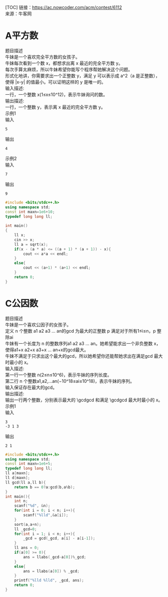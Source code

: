 [TOC]
链接：https://ac.nowcoder.com/acm/contest/6112<br>
来源：牛客网<br>
# A平方数<br>
题目描述 <br>
牛妹是一个喜欢完全平方数的女孩子。<br>
牛妹每次看到一个数 x，都想求出离 x 最近的完全平方数 y。<br>
每次手算太麻烦，所以牛妹希望你能写个程序帮她解决这个问题。<br>
形式化地讲，你需要求出一个正整数 y，满足 y 可以表示成 a^2（a 是正整数），使得 |x-y| 的值最小。可以证明这样的 y 是唯一的。<br>
输入描述:<br>
一行，一个整数 x(1≤x≤10^12)，表示牛妹询问的数。<br>
输出描述:<br>
一行，一个整数 y，表示离 x 最近的完全平方数 y。<br>
示例1<br>
输入<br>
```
5
```
输出<br>
```
4
```
示例2<br>
输入<br>
```
7
```
输出<br>
```
9
```
```cpp
#include <bits/stdc++.h>
using namespace std;
const int maxn=1e6+10;
typedef long long ll;
 
int main()
{
    ll x;
    cin >> x;
    ll a = sqrt(x);
    if(x - (a * a) <= ((a + 1) * (a + 1)) - x){
        cout << a*a << endl;
    }
    else{
        cout << (a+1) * (a+1) << endl;
    }
    return 0;
}
```

# C公因数<br>
题目描述 <br>
牛妹是一个喜欢公因子的女孩子。<br>
定义 n 个整数 a1 a2 a3 ... an的gcd 为最大的正整数 p 满足对于所有1≤i≤n，p 整除ai<br>
牛妹有一个长度为 n 的整数序列a1 a2 a3 ... an。她希望能求出一个非负整数 x，使得a1+x a2+x a3+x ... an+x的gcd最大。<br>
牛妹不满足于只求出这个最大的gcd，所以她希望你还能帮她求出在满足gcd 最大时最小的 x。<br>
输入描述:<br>
第一行一个整数 n(2≤n≤10^6)，表示牛妹的序列长度。<br>
第二行 n 个整数a1,a2,...an(−10^18≤ai≤10^18)，表示牛妹的序列。<br>
输入保证存在最大的gcd。<br>
输出描述:<br>
输出一行两个整数，分别表示最大的 \gcdgcd 和满足 \gcdgcd 最大时最小的 x。<br>
示例1<br>
输入<br>
```
3
-3 1 3
```
输出<br>
```
2 1
```
```cpp
#include <bits/stdc++.h>
using namespace std;
const int maxn=1e6+5;
typedef long long ll;
ll a[maxn];
ll d[maxn];
ll gcd(ll a,ll b){
    return b == 0?a:gcd(b,a%b);
}
int main(){
    int n;
    scanf("%d", &n);
    for(int i = 0; i < n; i++){
        scanf("%lld",&a[i]);
    }
    sort(a,a+n);
    ll _gcd=0;
    for(int i = 1; i < n; i++){
        _gcd = gcd(_gcd, a[i] - a[i-1]);
    }
    ll ans = 0;
    if(a[0] >= 0){
        ans = llabs(_gcd-a[0])%_gcd;
    }
    else{
        ans = llabs(a[0]) % _gcd;
    }
    printf("%lld %lld", _gcd, ans);
    return 0;
}
```
